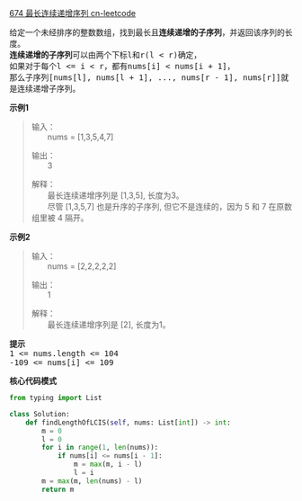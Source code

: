 [674 最长连续递增序列 cn-leetcode](https://leetcode.cn/problems/longest-continuous-increasing-subsequence/)

给定一个未经排序的整数数组，找到最长且**连续递增的子序列**，并返回该序列的长度。
<br>**连续递增的子序列**可以由两个下标<kbd>l</kbd>和<kbd>r(l < r)</kbd>确定，
<br>如果对于每个<kbd>l <= i < r</kbd>，都有<kbd>nums[i] < nums[i + 1]</kbd>，
<br>那么子序列<kbd>[nums[l], nums[l + 1], ..., nums[r - 1], nums[r]]</kbd>就是连续递增子序列。

**示例1**
>输入：
> <br>&emsp;&emsp;nums = [1,3,5,4,7]
> 
>输出：
> <br>&emsp;&emsp;3
> 
>解释：
> <br>&emsp;&emsp;最长连续递增序列是 [1,3,5], 长度为3。
> <br>&emsp;&emsp;尽管 [1,3,5,7] 也是升序的子序列, 但它不是连续的，因为 5 和 7 在原数组里被 4 隔开。

**示例2**
>输入：
> <br>&emsp;&emsp;nums = [2,2,2,2,2]
> 
>输出：
> <br>&emsp;&emsp;1
> 
>解释：
> <br>&emsp;&emsp;最长连续递增序列是 [2], 长度为1。

**提示**
<br><kbd>1 <= nums.length <= 104</kbd>
<br><kbd>-109 <= nums[i] <= 109</kbd>

**核心代码模式**

```python
from typing import List

class Solution:
    def findLengthOfLCIS(self, nums: List[int]) -> int:
        m = 0
        l = 0
        for i in range(1, len(nums)):
            if nums[i] <= nums[i - 1]:
                m = max(m, i - l)
                l = i
        m = max(m, len(nums) - l)
        return m
```
